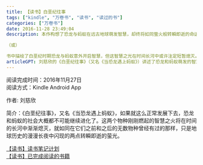 ```yaml
---
title: 【读书】白垩纪往事
tags: ["kindle", "万卷书", "读书", "读过的书"]
categories: ["万卷书"]
date: 2016-11-28 23:49:04
description: 本作构想了恐龙与蚂蚁在远古地球萌发智慧，却终将如同萤火般转瞬即逝的命运。

（或）

书中描绘了白垩纪时期恐龙与蚂蚁意外开启智慧，但这智慧之光在时间长河中或许注定短暂熄灭。
articleGPT: 刘慈欣的《白垩纪往事》（又名《当恐龙遇上蚂蚁》）讲述了恐龙和蚂蚁萌发的智慧之火，最终在漫长地球历史中走向熄灭，成为转瞬即逝的短暂闪光。
---
```


阅读完成时间：2016年11月27日  
阅读方式：Kindle Android App  
  
作者: 刘慈欣

简介：《白垩纪往事》，又名《当恐龙遇上蚂蚁》，如果就这么正常发展下去，恐龙和蚂蚁的社会大概都不可能继续进化了。这两个物种刚刚燃起的智慧之火将在时间的长河中渐渐熄灭，就如同在它们之前和之后的无数物种曾经有过的那样，只是地球历史的漫漫长夜中闪现的两点转瞬即逝的萤光。

[【读书】读书笔记计划](./2016-11-14-reading-plan)  
[【读书】已完成阅读的书籍](./2017-03-15-reading-done)
